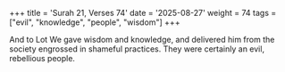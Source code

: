 +++
title = 'Surah 21, Verses 74'
date = '2025-08-27'
weight = 74
tags = ["evil", "knowledge", "people", "wisdom"]
+++

And to Lot We gave wisdom and knowledge, and delivered him from the society engrossed in shameful practices. They were certainly an evil, rebellious people.